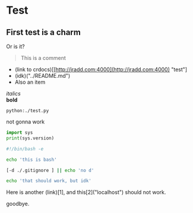 # Test

## First test is a charm

Or is it?

> This is a comment

* \(link to crdocs\)\[[http://jradd.com:4000](http://jradd.com:4000) "test"\]
* \(idk\)\("../README.md"\)
* Also an item

_italics_  
**bold**

`python:./test.py`

not gonna work

```python
import sys
print(sys.version)
```

```bash
#!/bin/bash -e

echo 'this is bash'

[-d ./.gitignore ] || echo 'no d'

echo 'that should work, but idk'
```

Here is another \(link\)\[1\], and this\[2\]\("localhost"\) should not work.

goodbye.

